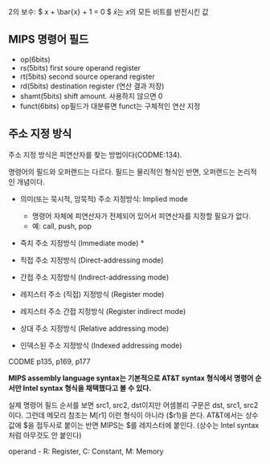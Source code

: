 2의 보수: $ x + \bar{x} + 1 = 0 $
$\bar{x}$는 $x$의 모든 비트를 반전시킨 값

##  MIPS 명령어 필드
*   op(6bits)
*   rs(5bits)   first soure operand register
*   rt(5bits)   second source operand register
*   rd(5bits)   destination register (연산 결과 저장)
*   shamt(5bits) shift amount. 사용하지 않으면 0
*   funct(6bits) op필드가 대분류면 funct는 구체적인 연산 지정

##  주소 지정 방식
주소 지정 방식은 피연산자를 찾는 방법이다(CODME:134).

명령어의 필드와 오퍼랜드는 다르다.
필드는 물리적인 형식인 반면, 오퍼랜드는 논리적인 개념이다.

*   의미(또는 묵시적, 암묵적) 주소 지정방식: Implied mode
    *   명령어 자체에 피연산자가 전제되어 있어서 피연산자를 지정할 필요가 없다.
    *   예: call, push, pop
*   즉치 주소 지정방식 (Immediate mode)
    *   
*   직접 주소 지정방식 (Direct-addressing mode)
*   간접 주소 지정방식 (Indirect-addressing mode)
*   레지스터 주소 (직접) 지정방식 (Register mode)
*   레지스터 주소 간접 지정방식 (Register indirect mode)

*   상대 주소 지정방식 (Relative addressing mode)
*   인덱스된 주소 지정방식 (Indexed addressing mode)


CODME p135, p169, p177

**MIPS assembly language syntax는 기본적으로 AT&T syntax 형식에서 명령어 순서만 Intel syntax 형식을 채택했다고 볼 수 있다.**

실제 명령어 필드 순서를 보면 src1, src2, dst이지만 어셈블리 구문은 dst, src1, src2이다.
그런데 메모리 참조는 M\[r1\] 이런 형식이 아니라 ($r1)을 쓴다.
AT&T에서는 상수값에 $을 접두사로 붙이는 반면 MIPS는 $를 레지스터에 붙인다. (상수는 Intel syntax처럼 아무것도 안 붙인다)

operand - R: Register, C: Constant, M: Memory
